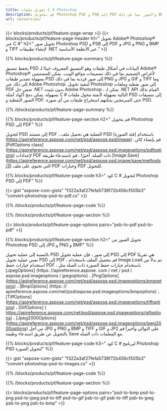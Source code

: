 ```yaml
---
title: تحويل ملفات C # Photoshop
description: قم بتحويل Photoshop PSD و PSB إلى PDF والصور بما في ذلك BMP و JPG و PNG و TIFF مع بضعة أسطر من كود C # عبر مكتبة .NET.
url: conversion/
---
```


{{< blocks/products/pf/feature-page-wrap >}}
{{< blocks/products/pf/feature-page-header h1=" تحويل Adobe® Photoshop® عبر C #" h2=" تحويل صور Photoshop PSD و PSB إلى PDF و JPG و PNG و BMP و TIFF لإنشاء تطبيقات .NET عبر الأنظمة الأساسية." >}}

{{% blocks/products/pf/feature-page-summary %}}

يحفظ تنسيق PSD البيانات في أشكال طبقات وهو التنسيق المعروف جيدًا لـ Adobe® Photoshop® لأغراض التصميم بما في ذلك تصميمات مواقع الويب. يمكن للمصممين بسهولة تصدير طبقات PSD إلى صور فردية بما في ذلك PNG و JPG و GIF و TIFF وما إلى ذلك عبر Adobe Photoshop. لتنفيذ تحويل Photoshop إلى صور نقطية وملفات PDF ضمن حل .NET بدون تثبيت Adobe Photoshop ، يمكن لـ .NET API القيام بذلك بسهولة. يمكن دمج أكواد أمثلة C # التالية بسهولة لأتمتة محول ملفات PSD إلى تنسيقات الصور النقطية و PDF. حتى المبرمجين يمكنهم استخراج طبقات من أي صورة PSD.


{{% /blocks/products/pf/feature-page-summary  %}}

{{% blocks/products/pf/feature-page-section  h2=" قم بتحويل Photoshop PSD إلى PDF" %}}

لتحويل PSD إلى مستند PDF ، العملية هي تحميل ملف PSD باستخدام [فئة الصورة] (https://apireference.aspose.com/net/psd/aspose.psd/image). قم بإنشاء كائن [PdfOptions class] (https://apireference.aspose.com/net/psd/aspose.psd.imageoptions/pdfoptions) لإعدادات PDF ذات الصلة. أخيرًا ، قم باستدعاء طريقة [Image.Save] (https://apireference.aspose.com/net/psd/aspose.psd.image/save/methods/3) التي تحتوي على ملف PDF وخيارات PDF للتحويل.

{{% blocks/products/pf/feature-page-code h3=" كود C # لتحويل Photoshop PSD إلى PDF" %}}

{{< gist "aspose-com-gists" "f322a3af27fefa5738f72b456cf505b3" "convert-photoshop-psd-to-pdf.cs" >}}

{{% /blocks/products/pf/feature-page-code  %}}

{{% /blocks/products/pf/feature-page-section %}}

{{< blocks/products/pf/feature-page-options pairs="psb-to-pdf psd-to-pdf" >}}

{{% blocks/products/pf/feature-page-section  h2=" تحويل الصور من Photoshop PSD إلى JPG و PNG و BMP" %}}

بالنسبة إلى عملية تحويل PSD إلى صور ، فإن عملية تحويل PSD إلى PDF هي تقريبًا نفس عملية تحويل PSD إلى PDF ، قم بتحميل الملف باستخدام Image.Load ثم بدلاً من استخدام خيارات حفظ PDF ، باستخدام خيارات حفظ الصورة ذات الصلة مثل [JpegOptions] (https: //apireference.aspose. com / net / psd / aspose.psd.imageoptions / jpegoptions) ، [PngOptions] (https://apireference.aspose.com/net/psd/aspose.psd.imageoptions/pngoptions) ، [BmpOptions] (https: // apireference.aspose.com/net/psd/aspose.psd.imageoptions/bmpoptions) ، [TiffOptions] (https://apireference.aspose.com/net/psd/aspose.psd.imageoptions/tiffoptions) ، [GifOptions] ( https://apireference.aspose.com/net/psd/aspose.psd.imageoptions/gifoptions) ، [Jpeg2000Options] (https://apireference.aspose.com/net/psd/aspose.psd.imageoptions/jpeg2000options) من أجل JPG و PNG و BMP و TIFF و GIF و JP2 على التوالي وأخيراً قم بالتحويل عن طريق استدعاء وظيفة Save مع المعلمات ذات الصلة.


{{% blocks/products/pf/feature-page-code h3=" كود C # لبرنامج Photoshop PSD لتحويل الصورة" %}}

{{< gist "aspose-com-gists" "f322a3af27fefa5738f72b456cf505b3" "convert-photoshop-psd-to-images.cs" >}}

{{% /blocks/products/pf/feature-page-code  %}}

{{% /blocks/products/pf/feature-page-section %}}

{{< blocks/products/pf/feature-page-options pairs="psd-to-bmp psd-to-png psd-to-jpeg psd-to-tiff psd-to-gif psb-to-gif psb-to-tiff psb-to-jpeg psb-to-png psb-to-bmp" >}}

